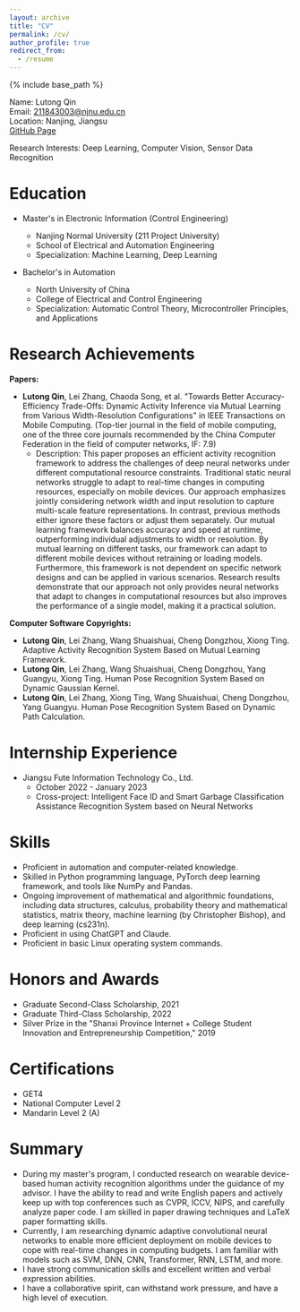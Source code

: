 ```yaml
---
layout: archive
title: "CV"
permalink: /cv/
author_profile: true
redirect_from:
  - /resume
---
```


{% include base_path %}

Name: Lutong Qin  
Email: 211843003@njnu.edu.cn  
Location: Nanjing, Jiangsu  
[GitHub Page](https://github.com/Lutong-Qin)  

Research Interests: Deep Learning, Computer Vision, Sensor Data Recognition

Education
======
* Master's in Electronic Information (Control Engineering)
  - Nanjing Normal University (211 Project University)
  - School of Electrical and Automation Engineering
  - Specialization: Machine Learning, Deep Learning
  
* Bachelor's in Automation
  - North University of China
  - College of Electrical and Control Engineering
  - Specialization: Automatic Control Theory, Microcontroller Principles, and Applications

Research Achievements
======
**Papers:**
* **Lutong Qin**, Lei Zhang, Chaoda Song, et al. "Towards Better Accuracy-Efficiency Trade-Offs: Dynamic Activity Inference via Mutual Learning from Various Width-Resolution Configurations" in IEEE Transactions on Mobile Computing. (Top-tier journal in the field of mobile computing, one of the three core journals recommended by the China Computer Federation in the field of computer networks, IF: 7.9)
    - Description: This paper proposes an efficient activity recognition framework to address the challenges of deep neural networks under different computational resource constraints. Traditional static neural networks struggle to adapt to real-time changes in computing resources, especially on mobile devices. Our approach emphasizes jointly considering network width and input resolution to capture multi-scale feature representations. In contrast, previous methods either ignore these factors or adjust them separately. Our mutual learning framework balances accuracy and speed at runtime, outperforming individual adjustments to width or resolution. By mutual learning on different tasks, our framework can adapt to different mobile devices without retraining or loading models. Furthermore, this framework is not dependent on specific network designs and can be applied in various scenarios. Research results demonstrate that our approach not only provides neural networks that adapt to changes in computational resources but also improves the performance of a single model, making it a practical solution.

**Computer Software Copyrights:**
* **Lutong Qin**, Lei Zhang, Wang Shuaishuai, Cheng Dongzhou, Xiong Ting. Adaptive Activity Recognition System Based on Mutual Learning Framework.
* **Lutong Qin**, Lei Zhang, Wang Shuaishuai, Cheng Dongzhou, Yang Guangyu, Xiong Ting. Human Pose Recognition System Based on Dynamic Gaussian Kernel.
* **Lutong Qin**, Lei Zhang, Xiong Ting, Wang Shuaishuai, Cheng Dongzhou, Yang Guangyu. Human Pose Recognition System Based on Dynamic Path Calculation.

Internship Experience
======
* Jiangsu Fute Information Technology Co., Ltd.
  - October 2022 - January 2023
  - Cross-project: Intelligent Face ID and Smart Garbage Classification Assistance Recognition System based on Neural Networks

Skills
======
* Proficient in automation and computer-related knowledge.
* Skilled in Python programming language, PyTorch deep learning framework, and tools like NumPy and Pandas.
* Ongoing improvement of mathematical and algorithmic foundations, including data structures, calculus, probability theory and mathematical statistics, matrix theory, machine learning (by Christopher Bishop), and deep learning (cs231n).
* Proficient in using ChatGPT and Claude.
* Proficient in basic Linux operating system commands.

Honors and Awards
======
* Graduate Second-Class Scholarship, 2021
* Graduate Third-Class Scholarship, 2022
* Silver Prize in the "Shanxi Province Internet + College Student Innovation and Entrepreneurship Competition," 2019

Certifications
======
* GET4
* National Computer Level 2
* Mandarin Level 2 (A)

Summary
======
* During my master's program, I conducted research on wearable device-based human activity recognition algorithms under the guidance of my advisor. I have the ability to read and write English papers and actively keep up with top conferences such as CVPR, ICCV, NIPS, and carefully analyze paper code. I am skilled in paper drawing techniques and LaTeX paper formatting skills.
* Currently, I am researching dynamic adaptive convolutional neural networks to enable more efficient deployment on mobile devices to cope with real-time changes in computing budgets. I am familiar with models such as SVM, DNN, CNN, Transformer, RNN, LSTM, and more.
* I have strong communication skills and excellent written and verbal expression abilities.
* I have a collaborative spirit, can withstand work pressure, and have a high level of execution.

